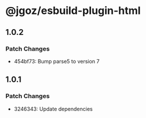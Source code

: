 # @jgoz/esbuild-plugin-html

## 1.0.2

### Patch Changes

- 454bf73: Bump parse5 to version 7

## 1.0.1

### Patch Changes

- 3246343: Update dependencies
